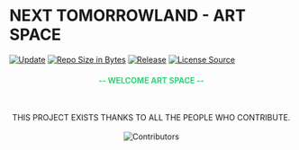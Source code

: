 # NEXT TOMORROWLAND - ART SPACE

[![Update](https://img.shields.io/badge/Updat-06/21/2024-darkorchid.svg?style=for-the-badge&logo=tor-browser&colorA=e3ff26&colorB=86fe2d&logoColor=000000&cacheSeconds=3600)]()
[![Repo Size in Bytes](https://img.shields.io/github/repo-size/ccxt/ccxt.svg?style=for-the-badge&logo=adobe-creative-cloud&cacheSeconds=3600&colorA=f9d423&colorB=ff4e50&logoColor=000000)]()
[![Release](https://img.shields.io/github/v/release/obsproject/obs-studio.svg?style=for-the-badge&logo=yamaha-motor-corporation&cacheSeconds=3600&colorA=c7ff00&colorB=3c4aed&logoColor=000000)]()
[![License Source](https://img.shields.io/badge/License%20-GPL%203.0-brightgreen.svg?style=for-the-badge&logo=authy&cacheSeconds=3600&colorA=4481eb&colorB=04befe)]()

<div align="center">
  <h4 style="color: #31d278;"> -- WELCOME ART SPACE -- </h4>
  <br>
  <p dir="auto" align="center">
  THIS PROJECT EXISTS THANKS TO ALL THE PEOPLE WHO CONTRIBUTE.<br><br>
  <a><img src="https://opencollective.com/jekyll/contributors.svg?width=890&amp;button=false" alt="Contributors"></a>
  </p>
</div>